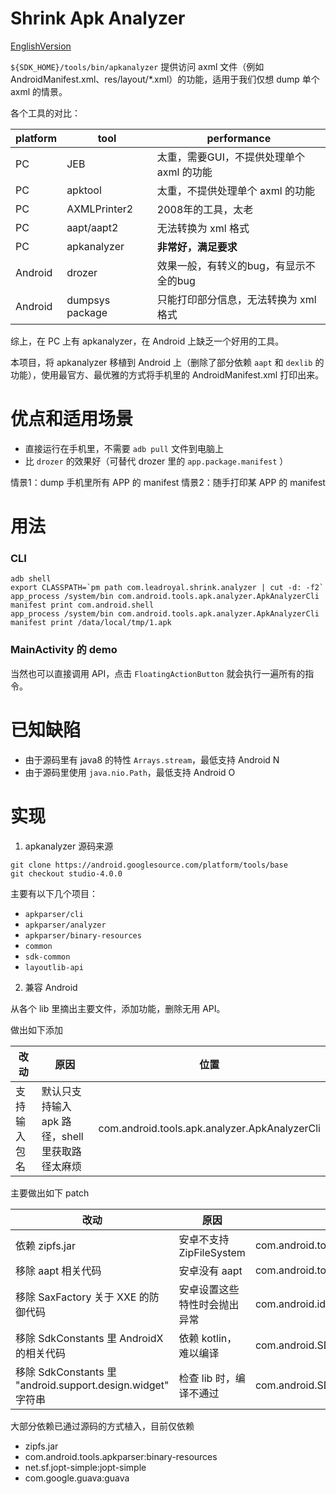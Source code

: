 # Shrink Apk Analyzer

[EnglishVersion](EnglishVersion.md)

`${SDK_HOME}/tools/bin/apkanalyzer` 提供访问 axml 文件（例如 AndroidManifest.xml、res/layout/*.xml）的功能，适用于我们仅想 dump 单个 axml 的情景。

各个工具的对比：

| platform | tool | performance |
| ---- | ---- | ---- |
| PC | JEB | 太重，需要GUI，不提供处理单个 axml 的功能 |
| PC | apktool | 太重，不提供处理单个 axml 的功能 |
| PC | AXMLPrinter2 | 2008年的工具，太老 |
| PC | aapt/aapt2 | 无法转换为 xml 格式 |
| PC | apkanalyzer | **非常好，满足要求** |
| Android | drozer | 效果一般，有转义的bug，有显示不全的bug |
| Android | dumpsys package | 只能打印部分信息，无法转换为 xml 格式 |

综上，在 PC 上有 apkanalyzer，在 Android 上缺乏一个好用的工具。

本项目，将 apkanalyzer 移植到 Android 上（删除了部分依赖 `aapt` 和 `dexlib` 的功能），使用最官方、最优雅的方式将手机里的 AndroidManifest.xml 打印出来。

# 优点和适用场景

- 直接运行在手机里，不需要 `adb pull` 文件到电脑上
- 比 `drozer` 的效果好（可替代 drozer 里的 `app.package.manifest` ）

情景1：dump 手机里所有 APP 的 manifest
情景2：随手打印某 APP 的 manifest

# 用法

### CLI

```
adb shell
export CLASSPATH=`pm path com.leadroyal.shrink.analyzer | cut -d: -f2`
app_process /system/bin com.android.tools.apk.analyzer.ApkAnalyzerCli manifest print com.android.shell
app_process /system/bin com.android.tools.apk.analyzer.ApkAnalyzerCli manifest print /data/local/tmp/1.apk
```


### MainActivity 的 demo

当然也可以直接调用 API，点击 `FloatingActionButton` 就会执行一遍所有的指令。

# 已知缺陷

- 由于源码里有 java8 的特性 `Arrays.stream`，最低支持 Android N
- 由于源码里使用 `java.nio.Path`，最低支持 Android O

# 实现

1. apkanalyzer 源码来源

```
git clone https://android.googlesource.com/platform/tools/base
git checkout studio-4.0.0
```

主要有以下几个项目：

- `apkparser/cli`
- `apkparser/analyzer`
- `apkparser/binary-resources`
- `common`
- `sdk-common`
- `layoutlib-api`


2. 兼容 Android

从各个 lib 里摘出主要文件，添加功能，删除无用 API。

做出如下添加

| 改动 | 原因 | 位置 |
| ---- | ---- | ----|
| 支持输入包名 | 默认只支持输入 apk 路径，shell 里获取路径太麻烦 | com.android.tools.apk.analyzer.ApkAnalyzerCli |

主要做出如下 patch

| 改动 | 原因 | 位置 |
| ---- | ---- | ----|
| 依赖 zipfs.jar | 安卓不支持 ZipFileSystem | com.android.tools.apk.analyzer.internal.ZipArchive |
| 移除 aapt 相关代码 | 安卓没有 aapt | com.android.tools.apk.analyzer.ApkAnalyzerCli |
| 移除 SaxFactory 关于 XXE 的防御代码 | 安卓设置这些特性时会抛出异常 | com.android.ide.common.xml.AndroidManifestParser |
| 移除 SdkConstants 里 AndroidX 的相关代码 | 依赖 kotlin，难以编译 | com.android.SDKConstant |
| 移除 SdkConstants 里 "android.support.design.widget" 字符串 | 检查 lib 时，编译不通过 | com.android.SDKConstant |


大部分依赖已通过源码的方式植入，目前仅依赖

- zipfs.jar
- com.android.tools.apkparser:binary-resources
- net.sf.jopt-simple:jopt-simple
- com.google.guava:guava